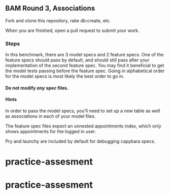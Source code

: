 ## BAM Round 3, Associations

Fork and clone this repository, rake db:create, etc.

When you are finished, open a pull request to submit your work.

### Steps

In this benchmark, there are 3 model specs and 2 feature specs. One of the feature specs should pass by default, and should still pass after your implementation of the second feature spec. You may find it beneficial to get the model tests passing before the feature spec. Going in alphabetical order for the model specs is most likely the best order to go in.

#### Do not modify _any_ spec files.

#### Hints

In order to pass the model specs, you'll need to set up a new table as well as associations in each of your model files.

The feature spec files expect an unnested appointments index, which only shows appointments for the logged in user.

Pry and launchy are included by default for debugging capybara specs.
# practice-assesment
# practice-assesment
